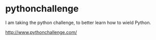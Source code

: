 pythonchallenge
===============

I am taking the python challenge, to better learn how to wield Python.

http://www.pythonchallenge.com/
